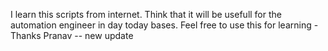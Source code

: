 I learn this scripts from internet. Think that it will be usefull for the automation engineer in day today bases.
Feel free to use this for learning
-Thanks Pranav
-- new update